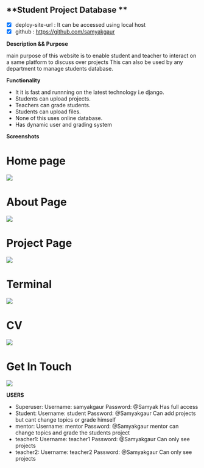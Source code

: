 ## **Student Project Database ** ##

- [x] deploy-site-url : It can be accessed using local host
- [x] github : https://github.com/samyakgaur

**Description && Purpose**

 main purpose of this website is to enable student and teacher to interact on a same platform to discuss over projects 
 This can also be used by any department to manage students database.
 
 **Functionality**

- It it is fast and runnning on the latest technology i.e django.
- Students can upload projects.
- Teachers can grade students.
- Students can upload files.
- None of this uses online database.
- Has dynamic user and grading system

**Screenshots**

# Home page #
![](Screenshots/Home.png)

# About Page #
![](Screenshots/About%20Me.png)

# Project Page #
![](Screenshots/Projects.png)

# Terminal #
![](Screenshots/Terminal.png)

# CV #
![](Screenshots/CV.png)

# Get In Touch #
![](Screenshots/Get%20in%20touch.png)

**USERS**
- Superuser:      Username: samyakgaur
                  Password: @Samyak
                  Has full access
- Student:        Username: student
                  Password: @Samyakgaur
                  Can add projects but cant change topics or grade himself
- mentor:         Username: mentor
                  Password: @Samyakgaur
                  mentor can change topics and grade the students project
- teacher1:       Username: teacher1
                  Password: @Samyakgaur
                  Can only see projects
- teacher2:       Username: teacher2
                  Password: @Samyakgaur
                  Can only see projects
